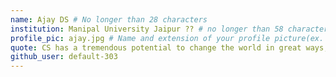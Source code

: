```yaml
---
name: Ajay DS # No longer than 28 characters
institution: Manipal University Jaipur ?? # no longer than 58 characters
profile_pic: ajay.jpg # Name and extension of your profile picture(ex. mona.png) The picture must be squared and 544px on width and height.
quote: CS has a tremendous potential to change the world in great ways, depends on how you utilize it. # no longer than 100 characters, avoid using quotes(") to guarantee the format remains the same.
github_user: default-303
---
```

